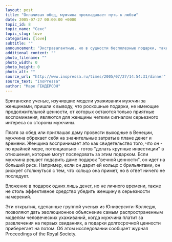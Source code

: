 ```yaml
---
layout: post
title: "Оплачивая обед, мужчина прокладывает путь к любви"
date: 2005-07-27 00:00:00 +0000
topic_id: 8
topic_name: "Секс"
topic_slug: love
categories: [love]
subtitle: ""
announcement: "Экстравагантные, но в сущности бесполезные подарки, такие как дорогие обеды и билеты в оперу, &mdash; это самый эффективный способ для мужчины завоевать сердце женщины. Об этом свидетельствует новое британское исследование."
additional_content: ""
photo_filename: ""
photo_width: 0
photo_height: 0
photo_alt: ""
source_url: "http://www.inopressa.ru/times/2005/07/27/14:54:31/dinner"
source_text: "InoPressa"
author: "Марк ГЕНДЕРСОН"
---
```

Британские ученые, изучившие модели ухаживания мужчин за женщинами, пришли к выводу, что роскошные подарки, не имеющие продолжительной ценности, от которых остаются только приятные воспоминания, являются для женщины четким сигналом серьезного интереса со стороны мужчины.

Платя за обед или приглашая даму провести выходные в Венеции, мужчина обрекает себя на значительные затраты в плане денег и времени. Женщина воспринимает это как свидетельство того, что он - по крайней мере, потенциально - готов "делать крупные инвестиции" в отношения, которые могут последовать за этим подарком. Если мужчина решает подарить даме подарок "вечной ценности", он идет на больший риск. Например, если он дарит ей кольцо с брильянтами, он рискует столкнуться с тем, что кольцо она примет, но в ответ ничего не последует.

Вложение в подарок одних лишь денег, но не личного времени, также не столь эффективное средство убедить женщину в серьезности намерений.

Эти открытия, сделанные группой ученых из Юниверсити-Колледж, позволяют дать эволюционное объяснение самым распространенным моделям человеческих ухаживаний, когда мужчина платит за развлечения на первых свиданиях, а подарки долгосрочной ценности приберегает на потом. Об этом исследовании сообщает журнал Proceedings of the Royal Society.
